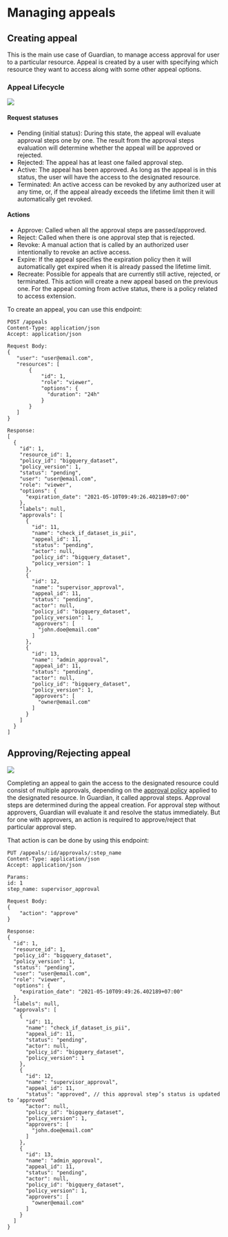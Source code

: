 # Managing appeals

## Creating appeal

This is the main use case of Guardian, to manage access approval for user to a particular resource. Appeal is created by a user with specifying which resource they want to access along with some other appeal options.

### Appeal Lifecycle

![](/assets/appeal-lifecycle.png)

#### Request statuses

- Pending \(initial status\): During this state, the appeal will evaluate approval steps one by one. The result from the approval steps evaluation will determine whether the appeal will be approved or rejected.
- Rejected: The appeal has at least one failed approval step.
- Active: The appeal has been approved. As long as the appeal is in this status, the user will have the access to the designated resource.
- Terminated: An active access can be revoked by any authorized user at any time, or, if the appeal already exceeds the lifetime limit then it will automatically get revoked.

#### Actions

- Approve: Called when all the approval steps are passed/approved.
- Reject: Called when there is one approval step that is rejected.
- Revoke: A manual action that is called by an authorized user intentionally to revoke an active access.
- Expire: If the appeal specifies the expiration policy then it will automatically get expired when it is already passed the lifetime limit.
- Recreate: Possible for appeals that are currently still active, rejected, or terminated. This action will create a new appeal based on the previous one. For the appeal coming from active status, there is a policy related to access extension.

To create an appeal, you can use this endpoint:

```text
POST /appeals
Content-Type: application/json
Accept: application/json

Request Body:
{
   "user": "user@email.com",
   "resources": [
       {
           "id": 1,
           "role": "viewer",
           "options": {
             "duration": "24h"
           }
       }
   ]
}

Response:
[
  {
    "id": 1,
    "resource_id": 1,
    "policy_id": "bigquery_dataset",
    "policy_version": 1,
    "status": "pending",
    "user": "user@email.com",
    "role": "viewer",
    "options": {
      "expiration_date": "2021-05-10T09:49:26.402189+07:00"
    },
    "labels": null,
    "approvals": [
      {
        "id": 11,
        "name": "check_if_dataset_is_pii",
        "appeal_id": 11,
        "status": "pending",
        "actor": null,
        "policy_id": "bigquery_dataset",
        "policy_version": 1
      },
      {
        "id": 12,
        "name": "supervisor_approval",
        "appeal_id": 11,
        "status": "pending",
        "actor": null,
        "policy_id": "bigquery_dataset",
        "policy_version": 1,
        "approvers": [
          "john.doe@email.com"
        ]
      },
      {
        "id": 13,
        "name": "admin_approval",
        "appeal_id": 11,
        "status": "pending",
        "actor": null,
        "policy_id": "bigquery_dataset",
        "policy_version": 1,
        "approvers": [
          "owner@email.com"
        ]
      }
    ]
  }
]
```

## Approving/Rejecting appeal

![](/assets/approval-flow.png)

Completing an appeal to gain the access to the designated resource could consist of multiple approvals, depending on the [approval policy](../reference/policy.md) applied to the designated resource. In Guardian, it called approval steps. Approval steps are determined during the appeal creation. For approval step without approvers, Guardian will evaluate it and resolve the status immediately. But for one with approvers, an action is required to approve/reject that particular approval step.

That action is can be done by using this endpoint:

```text
PUT /appeals/:id/approvals/:step_name
Content-Type: application/json
Accept: application/json

Params:
id: 1
step_name: supervisor_approval

Request Body:
{
    "action": "approve"
}

Response:
{
  "id": 1,
  "resource_id": 1,
  "policy_id": "bigquery_dataset",
  "policy_version": 1,
  "status": "pending",
  "user": "user@email.com",
  "role": "viewer",
  "options": {
    "expiration_date": "2021-05-10T09:49:26.402189+07:00"
  },
  "labels": null,
  "approvals": [
    {
      "id": 11,
      "name": "check_if_dataset_is_pii",
      "appeal_id": 11,
      "status": "pending",
      "actor": null,
      "policy_id": "bigquery_dataset",
      "policy_version": 1
    },
    {
      "id": 12,
      "name": "supervisor_approval",
      "appeal_id": 11,
      "status": "approved", // this approval step’s status is updated to ‘approved’
      "actor": null,
      "policy_id": "bigquery_dataset",
      "policy_version": 1,
      "approvers": [
        "john.doe@email.com"
      ]
    },
    {
      "id": 13,
      "name": "admin_approval",
      "appeal_id": 11,
      "status": "pending",
      "actor": null,
      "policy_id": "bigquery_dataset",
      "policy_version": 1,
      "approvers": [
        "owner@email.com"
      ]
    }
  ]
}
```

